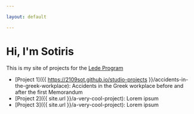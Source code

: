 ```yaml
---

layout: default

---
```


# Hi, I'm Sotiris

This is my site of projects for the [Lede Program](http://ledeprogram.com)

* [Project 1]({{ https://2109sot.github.io/studio-projects }}/accidents-in-the-greek-workplace): Accidents in the Greek workplace before and after the first Memorandum
* [Project 2]({{ site.url }}/a-very-cool-project): Lorem ipsum
* [Project 3]({{ site.url }}/a-very-cool-project): Lorem ipsum
